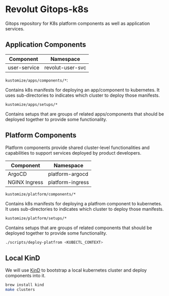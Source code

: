 # Revolut Gitops-k8s

Gitops repository for K8s platform components as well as application services.

## Application Components

| Component    | Namespace        |
| ------------ | ---------------- |
| user-service | revolut-user-svc |

`kustomize/apps/components/*`:

Contains k8s manifests for deploying an app/component to kubernetes. It uses sub-directories to indicates which cluster to deploy those manifests.

`kustomize/apps/setups/*`

Contains setups that are groups of related apps/components that should be deployed together to provide some functionality.

## Platform Components

Platform components provide shared cluster-level functionalities and capabilities to support services deployed by product developers.

| Component     | Namespace        |
| ------------- | ---------------- |
| ArgoCD        | platform-argocd  |
| NGINX Ingress | platform-ingress |

`kustomize/platform/components/*`

Contains k8s manifests for deploying a platfrom component to kubernetes. It uses sub-directories to indicates which cluster to deploy those manifests.

`kustomize/platform/setups/*`

Contains setups that are groups of related components that should be deployed together to provide some functionality.

```bash
./scripts/deploy-platfrom <KUBECTL_CONTEXT>
```

## Local KinD

We will use [KinD](https://kind.sigs.k8s.io/) to bootstrap a local kubernetes cluster and deploy components into it.

```bash
brew install kind
make clusters
```
